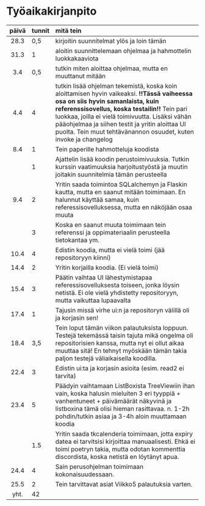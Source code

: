 # Työaikakirjanpito

| päivä | tunnit | mitä tein |
| :----:|:-----| :-----|
| 28.3  | 0,5    | kirjoitin suunnitelmat ylös ja loin tämän |
| 31.3 | 1 | aloitin suunnittelemaan ohjelmaa ja hahmottelin luokkakaaviota |
| 3.4 | 0,5 | tutkin miten aloittaa ohjelmaa, mutta en muuttanut mitään |
| 4.4 | 4 | tutkin lisää ohjelman tekemistä, koska koin aloittamisen hyvin vaikeaksi. **!!Tässä vaiheessa osa on siis hyvin samanlaista, kuin referenssisovellus, koska testailin!!** Tein pari luokkaa, joilla ei vielä toimivuutta. Lisäksi vähän pääohjelmaa ja siihen testit ja yritin aloittaa UI puolta. Tein muut tehtävänannon osuudet, kuten invoke ja changelog|
| 8.4 | 1 | Tein paperille hahmotteluja koodista |
| | 1 | Ajattelin lisää koodin perustoimivuuksia. Tutkin kurssin vaatimuuksia harjoitustyöstä ja muutin joitakin suunnitelmia tämän perusteella | 
| 9.4 | 2 | Yritin saada toimintoa SQLalchemyn ja Flaskin kautta, mutta en saanut mitään toimimaan. En halunnut käyttää samaa, kuin referessisovelluksessa, mutta en näköjään osaa muuta |
| | 3 | Koska en saanut muuta toimimaan tein referenssi ja oppimateriaalin perusteella tietokantaa ym. |
| 10.4 | 4 | Edistin koodia, mutta ei vielä toimi (jää repositoryyn kiinni) |
| 14.4 | 2 | Yritin korjailla koodia. (Ei vielä toimi) |
| 15.4 | 3 | Päätin vaihtaa UI lähestymistapaa referessisovelluksesta toiseen, jonka löysin netistä. Ei ole vielä yhdistetty repositoryyn, mutta vaikuttaa lupaavalta |
| 17.4 | 1 | Tajusin missä virhe ui:n ja repositoryn välillä oli ja korjasin sen! |
| 18.4 | 3,5 | Tein loput tämän viikon palautuksista loppuun. Testejä tekemässä taisin tajuta mikä ongelma oli repositorisien kanssa, mutta nyt ei ollut aikaa muuttaa sitä! En tehnyt myöskään tämän takia paljon testejä väliaikaisella koodilla. |
| 22.4 | 3 | Edistin ui:ta ja korjasin asioita (esim. read2 ei tarvita)
| 23.4 | 5 | Päädyin vaihtamaan ListBoxista TreeViewiin ihan vain, koska halusin mieluiten 3 eri tyyppiä + vanhentuneet + päivämäärät näkyvinä ja listboxina tämä olisi hieman rasittavaa. n. 1-2h pohdin/tutkin asiaa ja 3-4h aloin muuttamaan koodia |
| | 1.5 | Yritin saada tkcalenderia toimimaan, jotta expiry datea ei tarvitsisi kirjoittaa manuaalisesti. Ehkä ei toimi poetryn takia, mutta odotan kommenttia discordista, koska netistä en löytänyt apua.|
| 24.4 | 4 | Sain perusohjelman toimimaan kokonaisuudessaan. |
| 25.5 | 2 | Tein tarvittavat asiat Viikko5 palautuksia varten. |
|yht.|42||
